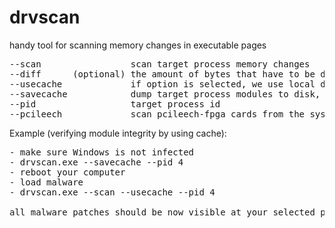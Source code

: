 # drvscan
handy tool for scanning memory changes in executable pages
<pre>
--scan                 scan target process memory changes  
--diff      (optional) the amount of bytes that have to be different before logging the patch  
--usecache             if option is selected, we use local dumps instead of original disk files  
--savecache            dump target process modules to disk, these can be used later with --usecache  
--pid                  target process id  
--pcileech             scan pcileech-fpga cards from the system (works 4.11 and earlier)
</pre>

Example (verifying module integrity by using cache):
<pre>
- make sure Windows is not infected
- drvscan.exe --savecache --pid 4
- reboot your computer
- load malware
- drvscan.exe --scan --usecache --pid 4

all malware patches should be now visible at your selected process
</pre>
